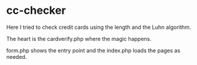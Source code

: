 # cc-checker
Here I tried to check credit cards using the length and the Luhn algorithm.

The heart is the cardverify.php where the magic happens.

form.php shows the entry point and the index.php loads the pages as needed.
